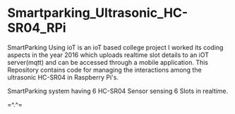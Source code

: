 # Smartparking_Ultrasonic_HC-SR04_RPi
SmartParking Using ioT is an ioT based college project I worked its coding aspects in the year 2016 which uploads realtime slot details to an iOT server(mqtt) and can be accessed through a mobile application.
This Repository contains code for managing the interactions among the ultrasonic HC-SR04 in Raspberry Pi's.

SmartParking system having 6 HC-SR04 Sensor sensing 6 Slots in realtime.

=^.^=
